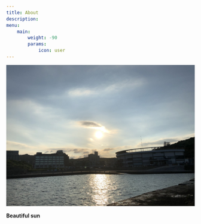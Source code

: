 ```yaml
---
title: About
description: 
menu:
    main: 
        weight: -90
        params:
            icon: user
---
```


![](IMG_0749.jpg)

**Beautiful sun**

